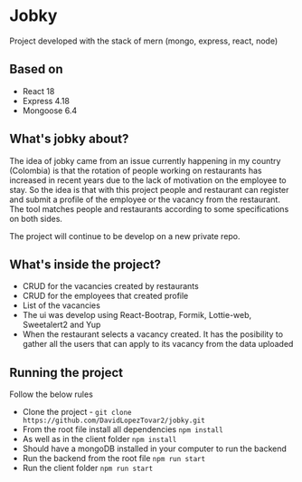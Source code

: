 # Jobky

Project developed with the stack of mern (mongo, express, react, node)

## Based on

- React 18
- Express 4.18
- Mongoose 6.4

## What's jobky about?

The idea of jobky came from an issue currently happening in my country (Colombia) is that the rotation of people working on restaurants has increased in recent years due to the lack of motivation on the employee to stay. So the idea is that with this project people and restaurant can register and submit a profile of the employee or the vacancy from the restaurant. The tool matches people and restaurants according to some specifications on both sides.

The project will continue to be develop on a new private repo.

## What's inside the project?

- CRUD for the vacancies created by restaurants
- CRUD for the employees that created profile
- List of the vacancies 
- The ui was develop using React-Bootrap, Formik, Lottie-web, Sweetalert2 and Yup
- When the restaurant selects a vacancy created. It has the posibility to gather all the users that can apply to its vacancy from the data uploaded

## Running the project

Follow the below rules
- Clone the project - `git clone https://github.com/DavidLopezTovar2/jobky.git`
- From the root file install all dependencies `npm install`
- As well as in the client folder `npm install`
- Should have a mongoDB installed in your computer to run the backend
- Run the backend from the root file `npm run start`
- Run the client folder `npm run start`

